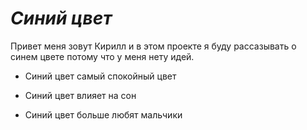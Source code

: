 # *Синий цвет*
Привет меня зовут Кирилл и в этом проекте я буду рассазывать о синем цвете потому что у меня нету идей.

- Синий цвет самый спокойный цвет

- Синий цвет влияет на сон

- Синий цвет больше любят мальчики
